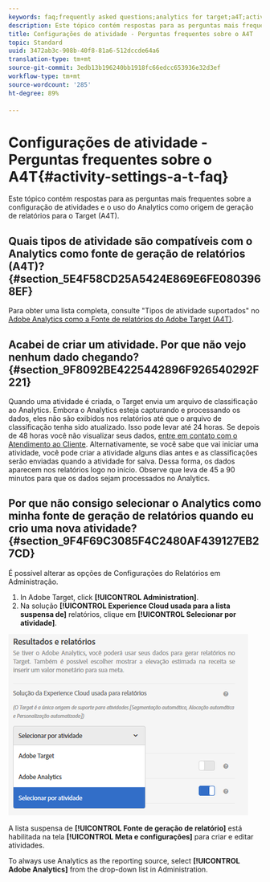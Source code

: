 ```yaml
---
keywords: faq;frequently asked questions;analytics for target;a4T;activity setup
description: Este tópico contém respostas para as perguntas mais frequentes sobre a configuração de atividades e o uso do Analytics como origem de geração de relatórios para o Target (A4T).
title: Configurações de atividade - Perguntas frequentes sobre o A4T
topic: Standard
uuid: 3472ab3c-908b-40f8-81a6-512dccde64a6
translation-type: tm+mt
source-git-commit: 3edb13b196240bb1918fc66edcc653936e32d3ef
workflow-type: tm+mt
source-wordcount: '285'
ht-degree: 89%

---
```



# Configurações de atividade - Perguntas frequentes sobre o A4T{#activity-settings-a-t-faq}

Este tópico contém respostas para as perguntas mais frequentes sobre a configuração de atividades e o uso do Analytics como origem de geração de relatórios para o Target (A4T).

## Quais tipos de atividade são compatíveis com o Analytics como fonte de geração de relatórios (A4T)? {#section_5E4F58CD25A5424E869E6FE0803968EF}

Para obter uma lista completa, consulte &quot;Tipos de atividade suportados&quot; no [Adobe Analytics como a Fonte de relatórios do Adobe Target (A4T)](../../../c-integrating-target-with-mac/a4t/a4t.md#concept_7540C8C04259434AB6EE33B09F47A1DE).

## Acabei de criar um atividade. Por que não vejo nenhum dado chegando?  {#section_9F8092BE4225442896F926540292F221}

Quando uma atividade é criada, o Target envia um arquivo de classificação ao Analytics. Embora o Analytics esteja capturando e processando os dados, eles não são exibidos nos relatórios até que o arquivo de classificação tenha sido atualizado. Isso pode levar até 24 horas. Se depois de 48 horas você não visualizar seus dados, [entre em contato com o Atendimento ao Cliente](/help/cmp-resources-and-contact-information.md#reference_ACA3391A00EF467B87930A450050077C). Alternativamente, se você sabe que vai iniciar uma atividade, você pode criar a atividade alguns dias antes e as classificações serão enviadas quando a atividade for salva. Dessa forma, os dados aparecem nos relatórios logo no início. Observe que leva de 45 a 90 minutos para que os dados sejam processados no Analytics.

## Por que não consigo selecionar o Analytics como minha fonte de geração de relatórios quando eu crio uma nova atividade?  {#section_9F4F69C3085F4C2480AF439127EB27CD}

É possível alterar as opções de Configurações do Relatórios em Administração.

1. In Adobe Target, click **[!UICONTROL Administration]**.
1. Na solução **[!UICONTROL Experience Cloud usada para a lista suspensa de]** relatórios, clique em **[!UICONTROL Selecionar por atividade]**.

![](assets/select-per-activity.png)

A lista suspensa de **[!UICONTROL Fonte de geração de relatório]** está habilitada na tela **[!UICONTROL Meta e configurações]** para criar e editar atividades.

To always use Analytics as the reporting source, select **[!UICONTROL Adobe Analytics]** from the drop-down list in Administration.

